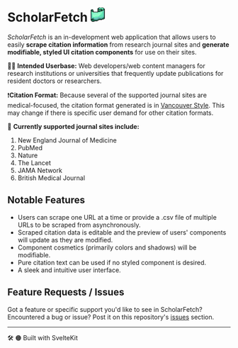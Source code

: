 # ScholarFetch ![scroll](./static/favicon-32x32.png)

_ScholarFetch_ is an in-development web application that allows users to easily **scrape citation information** from research journal sites and **generate modifiable, styled UI citation components** for use on their sites.

👩‍💻 **Intended Userbase:** Web developers/web content managers for research institutions or universities that frequently update publications for resident doctors or researchers.

❗**Citation Format:** Because several of the supported journal sites are medical-focused, the citation format generated is in [Vancouver Style](https://library.viu.ca/citing/vancouver). This may change if there is specific user demand for other citation formats.

📖 **Currently supported journal sites include:**

1. New England Journal of Medicine
2. PubMed
3. Nature
4. The Lancet
5. JAMA Network
6. British Medical Journal

## Notable Features

- Users can scrape one URL at a time or provide a .csv file of multiple URLs to be scraped from asynchronously.
- Scraped citation data is editable and the preview of users' components will update as they are modified.
- Component cosmetics (primarily colors and shadows) will be modifiable.
- Pure citation text can be used if no styled component is desired.
- A sleek and intuitive user interface.

## Feature Requests / Issues

Got a feature or specific support you'd like to see in ScholarFetch? Encountered a bug or issue? Post it on this repository's [issues](https://github.com/zenDev-2/ScholarFetch/issues) section.

---

🛠 🟠️ Built with SvelteKit
